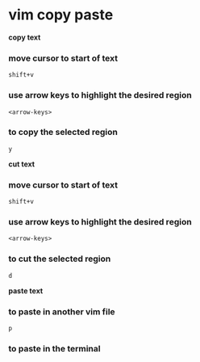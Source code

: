 # vim copy paste

**copy text**

### move cursor to start of text

    shift+v

 ### use arrow keys to highlight the desired region

    <arrow-keys>

### to copy the selected region

    y

**cut text**

### move cursor to start of text

    shift+v

 ### use arrow keys to highlight the desired region

    <arrow-keys>

### to cut the selected region

    d

**paste text**

### to paste in another vim file

    p

### to paste in the terminal

    